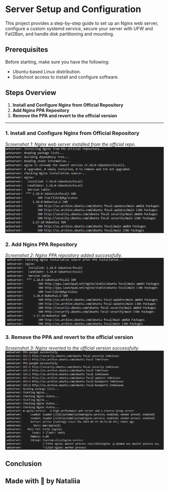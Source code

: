 # Server Setup and Configuration
This project provides a step-by-step guide to set up an Nginx web server, configure a custom systemd service, secure your server with UFW and Fail2Ban, and handle disk partitioning and mounting. 

## Prerequisites

Before starting, make sure you have the following:
- Ubuntu-based Linux distribution.
- Sudo/root access to install and configure software.

## Steps Overview

1. **Install and Configure Nginx from Official Repository**
2. **Add Nginx PPA Repository**
3. **Remove the PPA and revert to the official version**

---

### 1. Install and Configure Nginx from Official Repository
 _Screenshot 1: Nginx web server installed from the official repo._
 ![alt text](image.png)

 ### 2. Add Nginx PPA Repository
 _Screenshot 2: Nginx PPA repository added successfully._
![alt text](image-1.png)

 ### 3. Remove the PPA and revert to the official version
 _Screenshot 3: Nginx reverted to the official version successfully._
![alt text](image-2.png)

## Conclusion


Made with 🤍 by Nataliia 
---